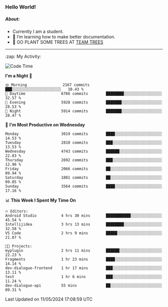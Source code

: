 ### Hello World!

##### About:
- Currently I am a student.
- 🌱 I’m learning how to make better documentation.
- 🌱 GO PLANT SOME TREES AT [TEAM TREES](https://teamtrees.org/)

---
  <summary>:zap: My Activity:</summary>
  
<!--START_SECTION:waka-->
![Code Time](http://img.shields.io/badge/Code%20Time-1%2C376%20hrs%2041%20mins-blue)

**I'm a Night 🦉** 

```text
🌞 Morning                2167 commits        ███░░░░░░░░░░░░░░░░░░░░░░   10.43 % 
🌆 Daytime                6766 commits        ████████░░░░░░░░░░░░░░░░░   32.57 % 
🌃 Evening                5928 commits        ███████░░░░░░░░░░░░░░░░░░   28.53 % 
🌙 Night                  5914 commits        ███████░░░░░░░░░░░░░░░░░░   28.47 % 
```
📅 **I'm Most Productive on Wednesday** 

```text
Monday                   3019 commits        ████░░░░░░░░░░░░░░░░░░░░░   14.53 % 
Tuesday                  2810 commits        ███░░░░░░░░░░░░░░░░░░░░░░   13.53 % 
Wednesday                4743 commits        ██████░░░░░░░░░░░░░░░░░░░   22.83 % 
Thursday                 2692 commits        ███░░░░░░░░░░░░░░░░░░░░░░   12.96 % 
Friday                   2066 commits        ██░░░░░░░░░░░░░░░░░░░░░░░   09.94 % 
Saturday                 1881 commits        ██░░░░░░░░░░░░░░░░░░░░░░░   09.05 % 
Sunday                   3564 commits        ████░░░░░░░░░░░░░░░░░░░░░   17.16 % 
```


📊 **This Week I Spent My Time On** 

```text
🔥 Editors: 
Android Studio           4 hrs 30 mins       ███████████░░░░░░░░░░░░░░   45.54 % 
Intellijidea             3 hrs 13 mins       ████████░░░░░░░░░░░░░░░░░   32.58 % 
VS Code                  2 hrs 9 mins        █████░░░░░░░░░░░░░░░░░░░░   21.87 % 

🐱‍💻 Projects: 
myplugin                 2 hrs 11 mins       ██████░░░░░░░░░░░░░░░░░░░   22.23 % 
Fragments                1 hr 23 mins        ████░░░░░░░░░░░░░░░░░░░░░   14.14 % 
dev-dialogue-frontend    1 hr 17 mins        ███░░░░░░░░░░░░░░░░░░░░░░   13.11 % 
test                     1 hr 6 mins         ███░░░░░░░░░░░░░░░░░░░░░░   11.24 % 
dev-dialogue-api         55 mins             ██░░░░░░░░░░░░░░░░░░░░░░░   09.31 % 
```


 Last Updated on 11/05/2024 17:08:59 UTC
<!--END_SECTION:waka-->
